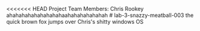 <<<<<<< HEAD
Project Team Members:
Chris Rookey
ahahahahahahahahahaahahahahahahah # lab-3-snazzy-meatball-003
the quick brown fox jumps over Chris's shitty windows OS
